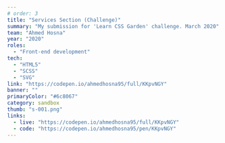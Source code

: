 ```yaml
---
# order: 3
title: "Services Section (Challenge)"
summary: "My submission for 'Learn CSS Garden' challenge. March 2020"
team: "Ahmed Hosna"
year: "2020"
roles:
  - "Front-end development"
tech:
  - "HTML5"
  - "SCSS"
  - "SVG"
link: "https://codepen.io/ahmedhosna95/full/KKpvNGY"
banner: ""
primaryColor: "#6c8067"
category: sandbox
thumb: "s-001.png"
links:
  - live: "https://codepen.io/ahmedhosna95/full/KKpvNGY"
  - code: "https://codepen.io/ahmedhosna95/pen/KKpvNGY"
---
```

